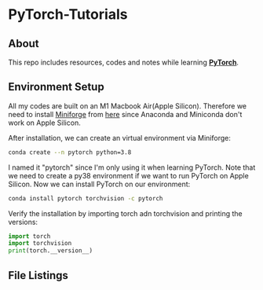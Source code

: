 # PyTorch-Tutorials

## About

This repo includes resources, codes and notes while learning [**PyTorch**](https://pytorch.org/).

## Environment Setup

All my codes are built on an M1 Macbook Air(Apple Silicon). Therefore we need to install  [Miniforge](https://github.com/conda-forge/miniforge) from [here](https://github.com/conda-forge/miniforge/releases/latest/download/Miniforge3-MacOSX-arm64.sh) since Anaconda and Miniconda don't work on Apple Silicon. 

After installation, we can create an virtual environment via Miniforge:
```zsh
conda create --n pytorch python=3.8
```
I named it "pytorch" since I'm only using it when learning PyTorch. Note that we need to create a py38 environment if we want to run PyTorch on Apple Silicon. Now we can install PyTorch on our environment:
```zsh
conda install pytorch torchvision -c pytorch
```
Verify the installation by importing torch adn torchvision and printing the versions:
```python
import torch
import torchvision
print(torch.__version__)
```

## File Listings


